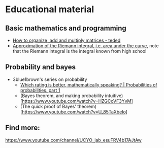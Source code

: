 # Educational material

## Basic mathematics and programming
- [How to organize, add and multiply matrices - teded](https://www.youtube.com/watch?v=kqWCwwyeE6k)
- [Approximation of the Riemann integral, i.e. area under the curve](https://www.khanacademy.org/math/ap-calculus-ab/ab-integration-new/ab-6-2/v/simple-riemann-approximation-using-rectangles?fbclid=IwAR1KN1Rl5ohtuVJp1VPafI5uEI6R1U1gPOHKx4KcoIajiCoM9nFtCFhPusY), note that the Riemann integral is the integral known from high school


## Probability and bayes
- 3blue1brown's series on probability
  - [Which rating is better, mathematically speaking? | Probabilities of probabilities, part 1](https://www.youtube.com/watch?v=8idr1WZ1A7Q)
  - (Bayes theorem, and making probability intuitive)[https://www.youtube.com/watch?v=HZGCoVF3YvM]
  - (The quick proof of Bayes' theorem)[https://www.youtube.com/watch?v=U_85TaXbeIo]
  
## Find more:
https://www.youtube.com/channel/UCYO_jab_esuFRV4b17AJtAw
